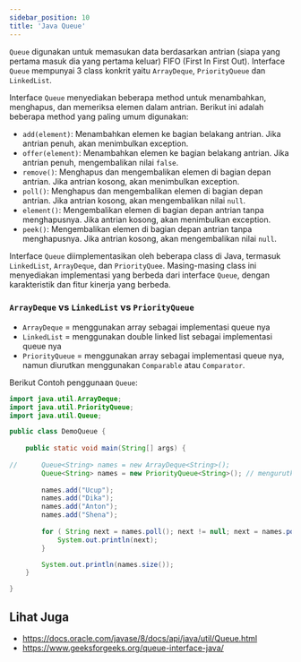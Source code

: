 ```yaml
---
sidebar_position: 10
title: 'Java Queue'
---
```


 `Queue` digunakan untuk memasukan data berdasarkan antrian (siapa yang pertama masuk dia yang pertama keluar) FIFO (First In First Out). Interface `Queue` mempunyai 3 class konkrit yaitu `ArrayDeque`, `PriorityQueue` dan `LinkedList`.

 Interface `Queue` menyediakan beberapa method untuk menambahkan, menghapus, dan memeriksa elemen dalam antrian. Berikut ini adalah beberapa method yang paling umum digunakan:

* `add(element)`: Menambahkan elemen ke bagian belakang antrian. Jika antrian penuh, akan menimbulkan exception.
* `offer(element)`: Menambahkan elemen ke bagian belakang antrian. Jika antrian penuh, mengembalikan nilai `false`.
* `remove()`: Menghapus dan mengembalikan elemen di bagian depan antrian. Jika antrian kosong, akan menimbulkan exception.
* `poll()`: Menghapus dan mengembalikan elemen di bagian depan antrian. Jika antrian kosong, akan mengembalikan nilai `null`.
* `element()`: Mengembalikan elemen di bagian depan antrian tanpa menghapusnya. Jika antrian kosong, akan menimbulkan exception.
* `peek()`: Mengembalikan elemen di bagian depan antrian tanpa menghapusnya. Jika antrian kosong, akan mengembalikan nilai `null`.

Interface `Queue` diimplementasikan oleh beberapa class di Java, termasuk `LinkedList`, `ArrayDeque`, dan `PriorityQuee`. Masing-masing class ini menyediakan implementasi yang berbeda dari interface `Queue`, dengan karakteristik dan fitur kinerja yang berbeda.

 ### `ArrayDeque` vs `LinkedList` vs `PriorityQueue`
 
 * `ArrayDeque` = menggunakan array sebagai implementasi queue nya
 * `LinkedList` = menggunakan double linked list sebagai implementasi queue nya
 * `PriorityQueue` = menggunakan array sebagai implementasi queue nya, namun diurutkan menggunakan `Comparable` atau `Comparator`.

Berikut Contoh penggunaan `Queue`:

```java
import java.util.ArrayDeque;
import java.util.PriorityQueue;
import java.util.Queue;

public class DemoQueue {
	
	public static void main(String[] args) {
		
//		Queue<String> names = new ArrayDeque<String>();
		Queue<String> names = new PriorityQueue<String>(); // mengurutkan data element dengan menggukan comparator
		
		names.add("Ucup");
		names.add("Dika");
		names.add("Anton");
		names.add("Shena");
		
		for ( String next = names.poll(); next != null; next = names.poll() ) {
			System.out.println(next);
		}

		System.out.println(names.size());
	}

}
```

## Lihat Juga

* https://docs.oracle.com/javase/8/docs/api/java/util/Queue.html
* https://www.geeksforgeeks.org/queue-interface-java/